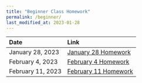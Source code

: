 ```yaml
---
title: "Beginner Class Homework"
permalink: /beginner/
last_modified_at: 2023-01-28
---
```


| Date | Link  |
| :--- |  :--- |
|January 28, 2023| [January 28 Homework](https://forms.gle/SL4Lb96DVDK3np3w6)|
|February 4, 2023| [February 4 Homework](https://forms.gle/uH9WnFiwgzLLiQgcA)|
|February 11, 2023| [February 11 Homework](https://forms.gle/sxYsP8UhpY7v25M4A)|